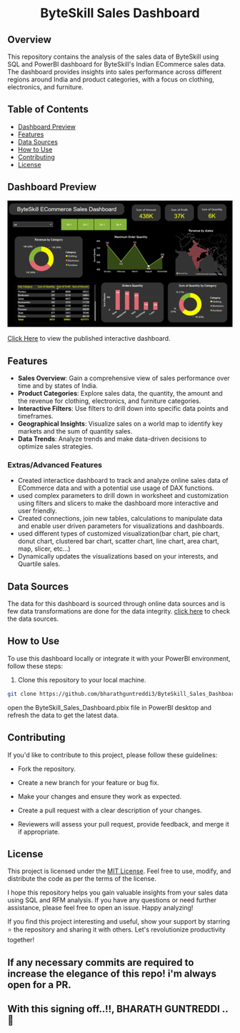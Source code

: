 <h1 align="center">ByteSkill Sales Dashboard</h1>

## Overview

This repository contains the analysis of the sales data of ByteSkill using SQL and PowerBI dashboard for ByteSkill's Indian ECommerce sales data. The dashboard provides insights into sales performance across different regions around India and product categories, with a focus on clothing, electronics, and furniture.

## Table of Contents

- [Dashboard Preview](#dashboard-preview)
- [Features](#features)
- [Data Sources](#data-sources)
- [How to Use](#how-to-use)
- [Contributing](#contributing)
- [License](#license)

## Dashboard Preview

<img src="ByteSkill_Sales_Dashboard.png">

<p><a href="https://app.powerbi.com/links/-9xaa8EIvx?ctid=63b5c61a-66d9-46b2-9b8d-10c275a4acac&pbi_source=linkShare">Click Here</a> to view the published interactive dashboard.</a></p>

## Features

- **Sales Overview**: Gain a comprehensive view of sales performance over time and by states of India.
- **Product Categories**: Explore sales data, the quantity, the amount and the revenue for clothing, electronics, and furniture categories.
- **Interactive Filters**: Use filters to drill down into specific data points and timeframes.
- **Geographical Insights**: Visualize sales on a world map to identify key markets and the sum of quantity sales.
- **Data Trends**: Analyze trends and make data-driven decisions to optimize sales strategies.

### Extras/Advanced Features
- Created interactice dashboard to track and analyze online sales data of ECommerce data and with a potential use usage of DAX functions.
- used complex parameters to drill down in worksheet and customization using filters and slicers to make the dashboard more interactive and user friendly.
- Created connections, join new tables, calculations to manipulate data and enable user driven parameters for visualizations and dashboards.
- used different types of customized visualization(bar chart, pie chart, donut chart, clustered bar chart, scatter chart, line chart, area chart, map, slicer, etc...)
- Dynamically updates the visualizations based on your interests, and Quartile sales.

## Data Sources

The data for this dashboard is sourced through online data sources and is few data transformations are done for the data integrity.
<a href="dataset/">click here</a> to check the data sources.

## How to Use

To use this dashboard locally or integrate it with your PowerBI environment, follow these steps:

1. Clone this repository to your local machine.

```bash
git clone https://github.com/bharathguntreddi3/ByteSkill_Sales_Dashboard.git
```

open the ByteSkill_Sales_Dashboard.pbix file in PowerBI desktop and refresh the data to get the latest data.

## Contributing

If you'd like to contribute to this project, please follow these guidelines:

- Fork the repository.

- Create a new branch for your feature or bug fix.

- Make your changes and ensure they work as expected.

- Create a pull request with a clear description of your changes.

- Reviewers will assess your pull request, provide feedback, and merge it if appropriate.

## License

This project is licensed under the [MIT License](LICENSE). Feel free to use, modify, and distribute the code as per the terms of the license.

I hope this repository helps you gain valuable insights from your sales data using SQL and RFM analysis. If you have any questions or need further assistance, please feel free to open an issue. Happy analyzing!

If you find this project interesting and useful, show your support by starring ⭐ the repository and sharing it with others. Let's revolutionize productivity together!

## If any necessary commits are required to increase the elegance of this repo! i'm always open for a PR.

## With this signing off..!!, BHARATH GUNTREDDI ..🤞
